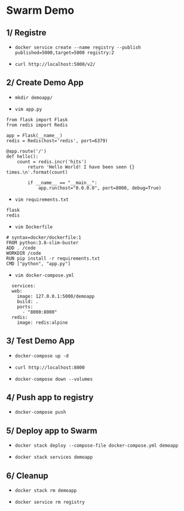 # Swarm Demo

## 1/ Registre

- `docker service create --name registry --publish published=5000,target=5000 registry:2`

- `curl http://localhost:5000/v2/`

## 2/ Create Demo App

- `mkdir demoapp/`

- `vim app.py`

```
from flask import Flask
from redis import Redis

app = Flask(__name__)
redis = Redis(host='redis', port=6379)

@app.route('/')
def hello():
    count = redis.incr('hits')
        return 'Hello World! I have been seen {} times.\n'.format(count)

        if __name__ == "__main__":
            app.run(host="0.0.0.0", port=8000, debug=True)
```


- `vim requirements.txt`


```
flask
redis
```

- `vim Dockerfile`

```
# syntax=docker/dockerfile:1
FROM python:3.8-slim-buster
ADD . /code
WORKDIR /code
RUN pip install -r requirements.txt
CMD ["python", "app.py"]
```

- `vim docker-compose.yml`

```
  services:
  web:
    image: 127.0.0.1:5000/demoapp
    build: .
    ports:
      - "8000:8000"
  redis:
    image: redis:alpine
```


## 3/ Test Demo App

- `docker-compose up -d`

- `curl http://localhost:8000`

- `docker-compose down --volumes`


## 4/ Push app to registry

- `docker-compose push`


## 5/ Deploy app to Swarm


- `docker stack deploy --compose-file docker-compose.yml demoapp`

- `docker stack services demoapp`


## 6/ Cleanup

- `docker stack rm demoapp`

- `docker service rm registry`
